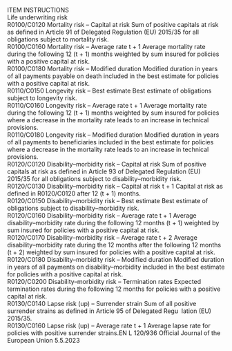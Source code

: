  
ITEM  INSTRUCTIONS  
Life underwriting risk  
R0100/C0120  Mortality risk – Capital at risk  Sum of positive capitals at risk as defined in Article 91 of Delegated Regulation 
(EU) 2015/35 for all obligations subject to mortality risk.  
R0100/C0160  Mortality risk – Average rate 
t + 1  Average mortality rate during the following 12 (t + 1) months weighted by sum 
insured for policies with a positive capital at risk.  
R0100/C0180  Mortality risk – Modified 
duration  Modified duration in years of all payments payable on death included in the best 
estimate for policies with a positive capital at risk.  
R0110/C0150  Longevity risk – Best estimate  Best estimate of obligations subject to longevity risk.  
R0110/C0160  Longevity risk – Average rate 
t + 1  Average mortality rate during the following 12 (t + 1) months weighted by sum 
insured for policies where a decrease in the mortality rate leads to an increase in 
technical provisions.  
R0110/C0180  Longevity risk – Modified 
duration  Modified duration in years of all payments to beneficiaries included in the best 
estimate for policies where a decrease in the mortality rate leads to an increase in 
technical provisions.  
R0120/C0120  Disability–morbidity risk – 
Capital at risk  Sum of positive capitals at risk as defined in Article 93 of Delegated Regulation 
(EU) 2015/35 for all obligations subject to disability–morbidity risk.  
R0120/C0130  Disability–morbidity risk – 
Capital at risk t + 1  Capital at risk as defined in R0120/C0120 after 12 (t + 1) months.  
R0120/C0150  Disability–morbidity risk – 
Best estimate  Best estimate of obligations subject to disability–morbidity risk.  
R0120/C0160  Disability–morbidity risk – 
Average rate t + 1  Average disability–morbidity rate during the following 12 months (t + 1) 
weighted by sum insured for policies with a positive capital at risk.  
R0120/C0170  Disability–morbidity risk – 
Average rate t + 2  Average disability–morbidity rate during the 12 months after the following 12 
months (t + 2) weighted by sum insured for policies with a positive capital at risk.  
R0120/C0180  Disability–morbidity risk – 
Modified duration  Modified duration in years of all payments on disability–morbidity included in the 
best estimate for policies with a positive capital at risk.  
R0120/C0200  Disability–morbidity risk – 
Termination rates  Expected termination rates during the following 12 months for policies with a 
positive capital at risk.  
R0130/C0140  Lapse risk (up) – Surrender 
strain  Sum of all positive surrender strains as defined in Article 95 of Delegated Regu ­
lation (EU) 2015/35.  
R0130/C0160  Lapse risk (up) – Average rate 
t + 1  Average lapse rate for policies with positive surrender strains.EN  L 120/936 Official Journal of the European Union 5.5.2023